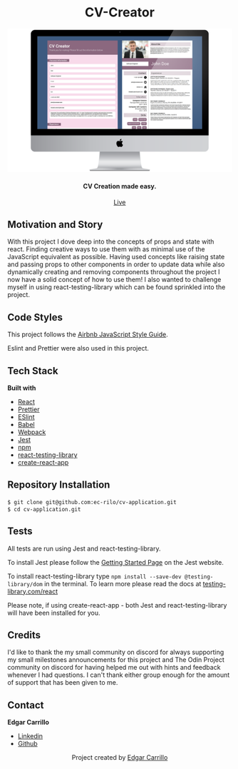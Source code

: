 
<h1 align="center">CV-Creator</h1>

<p align="center" width="100%">
    <img src="./src/images/readme/cv-creator.png">
</p>

<h4 align="center">CV Creation made easy.</h4>
<p align="center"> <a href="https://ec-cv-creator.netlify.app/">Live</a></p>

## Motivation and Story
With this project I dove deep into the concepts of props and state with react. Finding creative ways to use them
with as minimal use of the JavaScript equivalent as possible. Having used concepts like raising state and passing props
to other components in order to update data while also dynamically creating and removing components throughout the project
I now have a solid concept of how to use them! I also wanted to challenge myself in using react-testing-library which
can be found sprinkled into the project.

## Code Styles
This project follows the [Airbnb JavaScript Style Guide](https://github.com/airbnb/javascript).

Eslint and Prettier were also used in this project.

## Tech Stack
**Built with**
- [React](https://reactjs.org/)
- [Prettier](https://prettier.io/)
- [ESlint](https://eslint.org/)
- [Babel](https://babeljs.io/)
- [Webpack](https://webpack.js.org/)
- [Jest](https://jestjs.io/docs/getting-started)
- [npm](https://www.npmjs.com/)
- [react-testing-library](https://testing-library.com/docs/react-testing-library/intro/)
- [create-react-app](https://create-react-app.dev/)

## Repository Installation
```
$ git clone git@github.com:ec-rilo/cv-application.git
$ cd cv-application.git
```

## Tests
All tests are run using Jest and react-testing-library.

To install Jest please follow the [Getting Started Page](https://jestjs.io/docs/getting-started) on the
Jest website.

To install react-testing-library type `npm install --save-dev @testing-library/dom` in the terminal.
To learn more please read the docs at <a href="https://testing-library.com/docs/react-testing-library/intro/">testing-library.com/react</a>

Please note, if using create-react-app - both Jest and react-testing-library will have been installed for you.

## Credits
I'd like to thank the my small community on discord for always supporting my small milestones announcements for this project
and The Odin Project community on discord for having helped me out with hints and feedback whenever I had questions.
I can't thank either group enough for the amount of support that has been given to me.

## Contact
**Edgar Carrillo**
</br>
- [Linkedin](https://www.linkedin.com/in/ecarrillo046/)
- [Github](https://github.com/ec-rilo)


<p align="center">Project created by <a href="https://github.com/ec-rilo">Edgar Carrillo</a></p>
